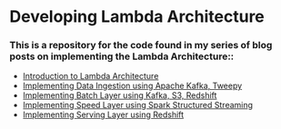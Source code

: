 # Developing Lambda Architecture

<h3 id="toc_1">This is a repository for the code found in my series of blog posts on implementing the Lambda Architecture::</h3>
<ul>
	<li><a href="https://dorianbg.wordpress.com/2017/11/10/introduction-to-lambda-architecture/">Introduction to Lambda Architecture</a></li>
	<li><a href="https://dorianbg.wordpress.com/2017/11/11/ingesting-realtime-tweets-using-apache-kafka-tweepy-and-python/">Implementing Data Ingestion using Apache Kafka, Tweepy</a></li>
	<li><a href="https://dorianbg.wordpress.com/2017/11/11/building-the-batch-layer-of-lambda-architecture-using-s3-redshift-and-apache-kafka/">Implementing Batch Layer using Kafka, S3, Redshift</a></li>
	<li><a href="https://dorianbg.wordpress.com/2017/11/11/building-the-speed-layer-of-lambda-architecture-using-structured-spark-streaming/">Implementing Speed Layer using Spark Structured Streaming</a></li>
	<li><a href="https://dorianbg.wordpress.com/2017/11/11/building-the-serving-layer-of-lambda-architecture-using-redshift/">Implementing Serving Layer using Redshift</a></li>
